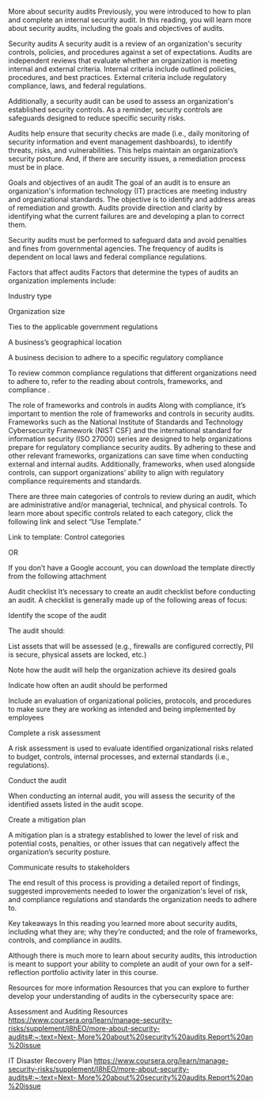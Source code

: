 More about security audits
Previously, you were introduced to how to plan and complete an internal security audit. In this reading, you will learn more about security audits, including the goals and objectives of audits. 

Security audits
A security audit is a review of an organization's security controls, policies, and procedures against a set of expectations. Audits are independent reviews that evaluate whether an organization is meeting internal and external criteria. Internal criteria include outlined policies, procedures, and best practices. External criteria include regulatory compliance, laws, and federal regulations. 

Additionally, a security audit can be used to assess an organization's established security controls. As a reminder, security controls are safeguards designed to reduce specific security risks. 

Audits help ensure that security checks are made (i.e., daily monitoring of security information and event management dashboards), to identify threats, risks, and vulnerabilities. This helps maintain an organization’s security posture. And, if there are security issues, a remediation process must be in place.

Goals and objectives of an audit
The goal of an audit is to ensure an organization's information technology (IT) practices are meeting industry and organizational standards. The objective is to identify and address areas of remediation and growth. Audits provide direction and clarity by identifying what the current failures are and developing a plan to correct them. 

Security audits must be performed to safeguard data and avoid penalties and fines from governmental agencies. The frequency of audits is dependent on local laws and federal compliance regulations.

Factors that affect audits
Factors that determine the types of audits an organization implements include: 

Industry type

Organization size

Ties to the applicable government regulations

A business’s geographical location

A business decision to adhere to a specific regulatory compliance

To review common compliance regulations that different organizations need to adhere to, refer to 
the reading about controls, frameworks, and compliance
.

The role of frameworks and controls in audits
Along with compliance, it’s important to mention the role of frameworks and controls in security audits. Frameworks such as the National Institute of Standards and Technology Cybersecurity Framework (NIST CSF) and the international standard for information security (ISO 27000) series are designed to help organizations prepare for regulatory compliance security audits. By adhering to these and other relevant frameworks, organizations can save time when conducting external and internal audits. Additionally, frameworks, when used alongside controls, can support organizations’ ability to align with regulatory compliance requirements and standards.  

There are three main categories of controls to review during an audit, which are administrative and/or managerial, technical, and physical controls. To learn more about specific controls related to each category, click the following link and select “Use Template.” 

Link to template: 
Control categories

OR

If you don’t have a Google account, you can download the template directly from the following attachment

Audit checklist
It’s necessary to create an audit checklist before conducting an audit. A checklist is generally made up of the following areas of focus:

Identify the scope of the audit

The audit should:

List assets that will be assessed (e.g., firewalls are configured correctly, PII is secure, physical assets are locked, etc.) 

Note how the audit will help the organization achieve its desired goals

Indicate how often an audit should be performed

Include an evaluation of organizational policies, protocols, and procedures to make sure they are working as intended and being implemented by employees

Complete a risk assessment

A risk assessment is used to evaluate identified organizational risks related to budget, controls, internal processes, and external standards (i.e., regulations).

Conduct the audit

When conducting an internal audit, you will assess the security of the identified assets listed in the audit scope.

Create a mitigation plan

A mitigation plan is a strategy established to lower the level of risk and potential costs, penalties, or other issues that can negatively affect the organization’s security posture. 

Communicate results to stakeholders

The end result of this process is providing a detailed report of findings, suggested improvements needed to lower the organization's level of risk, and compliance regulations and standards the organization needs to adhere to. 

Key takeaways
In this reading you learned more about security audits, including what they are; why they’re conducted; and the role of frameworks, controls, and compliance in audits. 

Although there is much more to learn about security audits, this introduction is meant to support your ability to complete an audit of your own for a self-reflection portfolio activity later in this course.

Resources for more information
Resources that you can explore to further develop your understanding of audits in the cybersecurity space are: 

Assessment and Auditing Resources https://www.coursera.org/learn/manage-security-risks/supplement/I8hEO/more-about-security-audits#:~:text=Next-,More%20about%20security%20audits,Report%20an%20issue
  

IT Disaster Recovery Plan https://www.coursera.org/learn/manage-security-risks/supplement/I8hEO/more-about-security-audits#:~:text=Next-,More%20about%20security%20audits,Report%20an%20issue

